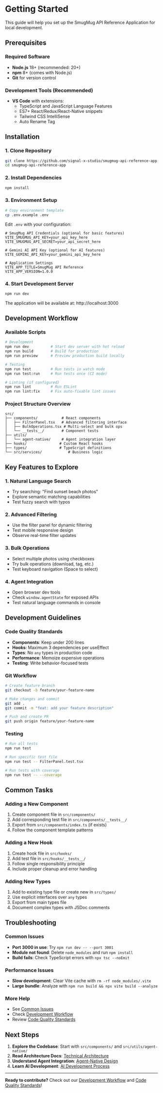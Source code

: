 # Getting Started

This guide will help you set up the SmugMug API Reference Application for local development.

## Prerequisites

### Required Software
- **Node.js** 18+ (recommended: 20+)
- **npm** 8+ (comes with Node.js)
- **Git** for version control

### Development Tools (Recommended)
- **VS Code** with extensions:
  - TypeScript and JavaScript Language Features
  - ES7+ React/Redux/React-Native snippets
  - Tailwind CSS IntelliSense
  - Auto Rename Tag

## Installation

### 1. Clone Repository
```bash
git clone https://github.com/signal-x-studio/smugmug-api-reference-app.git
cd smugmug-api-reference-app
```

### 2. Install Dependencies
```bash
npm install
```

### 3. Environment Setup
```bash
# Copy environment template
cp .env.example .env
```

Edit `.env` with your configuration:
```env
# SmugMug API Credentials (optional for basic features)
VITE_SMUGMUG_API_KEY=your_api_key_here
VITE_SMUGMUG_API_SECRET=your_api_secret_here

# Gemini AI API Key (optional for AI features)
VITE_GEMINI_API_KEY=your_gemini_api_key_here

# Application Settings
VITE_APP_TITLE=SmugMug API Reference
VITE_APP_VERSION=1.0.0
```

### 4. Start Development Server
```bash
npm run dev
```

The application will be available at: http://localhost:3000

## Development Workflow

### Available Scripts
```bash
# Development
npm run dev          # Start dev server with hot reload
npm run build        # Build for production
npm run preview      # Preview production build locally

# Testing  
npm run test         # Run tests in watch mode
npm run test:run     # Run tests once (CI mode)

# Linting (if configured)
npm run lint         # Run ESLint
npm run lint:fix     # Fix auto-fixable lint issues
```

### Project Structure Overview
```
src/
├── components/           # React components
│   ├── FilterPanel.tsx   # Advanced filtering interface
│   ├── BulkOperations.tsx # Multi-select and bulk ops
│   └── __tests__/        # Component tests
├── utils/
│   └── agent-native/     # Agent integration layer
├── hooks/               # Custom React hooks
├── types/               # TypeScript definitions
└── src/services/            # Business logic
```

## Key Features to Explore

### 1. **Natural Language Search**
- Try searching: "Find sunset beach photos"
- Explore semantic matching capabilities
- Test fuzzy search with typos

### 2. **Advanced Filtering**
- Use the filter panel for dynamic filtering
- Test mobile responsive design
- Observe real-time filter updates

### 3. **Bulk Operations**
- Select multiple photos using checkboxes
- Try bulk operations (download, tag, etc.)
- Test keyboard navigation (Space to select)

### 4. **Agent Integration**
- Open browser dev tools
- Check `window.agentState` for exposed APIs
- Test natural language commands in console

## Development Guidelines

### Code Quality Standards
- **Components**: Keep under 200 lines
- **Hooks**: Maximum 3 dependencies per useEffect
- **Types**: No `any` types in production code
- **Performance**: Memoize expensive operations
- **Testing**: Write behavior-focused tests

### Git Workflow
```bash
# Create feature branch
git checkout -b feature/your-feature-name

# Make changes and commit
git add .
git commit -m "feat: add your feature description"

# Push and create PR
git push origin feature/your-feature-name
```

### Testing
```bash
# Run all tests
npm run test

# Run specific test file
npm run test -- FilterPanel.test.tsx

# Run tests with coverage
npm run test -- --coverage
```

## Common Tasks

### Adding a New Component
1. Create component file in `src/components/`
2. Add corresponding test file in `src/components/__tests__/`
3. Export from `src/components/index.ts` (if exists)
4. Follow the component template patterns

### Adding a New Hook
1. Create hook file in `src/hooks/`
2. Add test file in `src/hooks/__tests__/`
3. Follow single responsibility principle
4. Include proper cleanup and error handling

### Adding New Types
1. Add to existing type file or create new in `src/types/`
2. Use explicit interfaces over `any` types
3. Export from main types file
4. Document complex types with JSDoc comments

## Troubleshooting

### Common Issues
- **Port 3000 in use**: Try `npm run dev -- --port 3001`
- **Module not found**: Delete `node_modules` and run `npm install`
- **Build fails**: Check TypeScript errors with `npx tsc --noEmit`

### Performance Issues
- **Slow development**: Clear Vite cache with `rm -rf node_modules/.vite`
- **Large bundle**: Analyze with `npm run build && npx vite build --analyze`

### More Help
- See [Common Issues](../troubleshooting/common-issues.md)
- Check [Development Workflow](./workflow.md)
- Review [Code Quality Standards](./code-quality.md)

## Next Steps

1. **Explore the Codebase**: Start with `src/components/` and `src/utils/agent-native/`
2. **Read Architecture Docs**: [Technical Architecture](../architecture/technical-architecture.md)
3. **Understand Agent Integration**: [Agent-Native Design](../architecture/agent-native-design.md)
4. **Learn AI Development**: [AI Development Process](./ai-development-process.md)

---

**Ready to contribute?** Check out our [Development Workflow](./workflow.md) and [Code Quality Standards](./code-quality.md)!